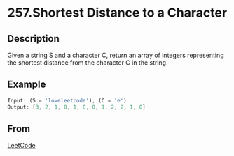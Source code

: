 # 257.Shortest Distance to a Character

## Description

Given a string S and a character C, return an array of integers representing the shortest distance from the character C in the string.

## Example

```js
Input: (S = 'loveleetcode'), (C = 'e')
Output: [3, 2, 1, 0, 1, 0, 0, 1, 2, 2, 1, 0]
```

## From

[LeetCode](https://leetcode.com/problems/shortest-distance-to-a-character)
